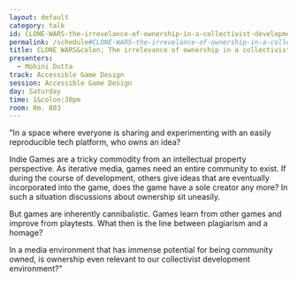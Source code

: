 ```yaml
---
layout: default
category: talk
id: CLONE-WARS-the-irrevelance-of-ownership-in-a-collectivist-development-cycle
permalink: /schedule#CLONE-WARS-the-irrevelance-of-ownership-in-a-collectivist-development-cycle
title: CLONE WARS&colon; The irrelevance of ownership in a collectivist development cycle
presenters:
  - Mohini Dutta
track: Accessible Game Design
session: Accessible Game Design
day: Saturday
time: 1&colon;30pm
room: Rm. 803
---
```

"In a space where everyone is sharing and experimenting with an easily reproducible tech platform, who owns an idea?

Indie Games are a tricky commodity from an intellectual property perspective. As iterative media, games need an entire community to exist. If during the course of development, others give ideas that are eventually incorporated into the game, does the game have a sole creator any more? In such a situation discussions about ownership sit uneasily. 

But games are inherently cannibalistic. Games learn from other games and improve from playtests. What then is the line between plagiarism and a homage?

In a media environment that has immense potential for being community owned, is ownership even relevant to our collectivist development environment?"
